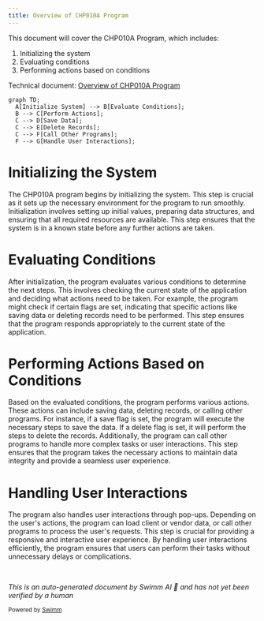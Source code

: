 ```yaml
---
title: Overview of CHP010A Program
---
```

This document will cover the CHP010A Program, which includes:

1. Initializing the system
2. Evaluating conditions
3. Performing actions based on conditions

Technical document: <SwmLink doc-title="Overview of CHP010A Program">[Overview of CHP010A Program](/.swm/overview-of-chp010a-program.o0r3zcbu.sw.md)</SwmLink>

```mermaid
graph TD;
  A[Initialize System] --> B[Evaluate Conditions];
  B --> C[Perform Actions];
  C --> D[Save Data];
  C --> E[Delete Records];
  C --> F[Call Other Programs];
  F --> G[Handle User Interactions];
```

# Initializing the System

The CHP010A program begins by initializing the system. This step is crucial as it sets up the necessary environment for the program to run smoothly. Initialization involves setting up initial values, preparing data structures, and ensuring that all required resources are available. This step ensures that the system is in a known state before any further actions are taken.

# Evaluating Conditions

After initialization, the program evaluates various conditions to determine the next steps. This involves checking the current state of the application and deciding what actions need to be taken. For example, the program might check if certain flags are set, indicating that specific actions like saving data or deleting records need to be performed. This step ensures that the program responds appropriately to the current state of the application.

# Performing Actions Based on Conditions

Based on the evaluated conditions, the program performs various actions. These actions can include saving data, deleting records, or calling other programs. For instance, if a save flag is set, the program will execute the necessary steps to save the data. If a delete flag is set, it will perform the steps to delete the records. Additionally, the program can call other programs to handle more complex tasks or user interactions. This step ensures that the program takes the necessary actions to maintain data integrity and provide a seamless user experience.

# Handling User Interactions

The program also handles user interactions through pop-ups. Depending on the user's actions, the program can load client or vendor data, or call other programs to process the user's requests. This step is crucial for providing a responsive and interactive user experience. By handling user interactions efficiently, the program ensures that users can perform their tasks without unnecessary delays or complications.

&nbsp;

*This is an auto-generated document by Swimm AI 🌊 and has not yet been verified by a human*

<SwmMeta version="3.0.0" repo-id="Z2l0aHViJTNBJTNBa2VsbG8lM0ElM0Fzd2ltbWlv" repo-name="kello"><sup>Powered by [Swimm](/)</sup></SwmMeta>
